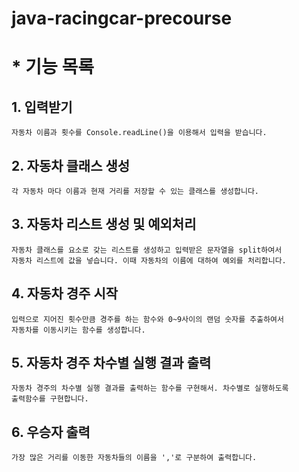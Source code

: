 # java-racingcar-precourse
# * 기능 목록
## 1. 입력받기
    자동차 이름과 횟수를 Console.readLine()을 이용해서 입력을 받습니다.
## 2. 자동차 클래스 생성
    각 자동차 마다 이름과 현재 거리를 저장할 수 있는 클래스를 생성합니다.
## 3. 자동차 리스트 생성 및 예외처리
    자동차 클래스를 요소로 갖는 리스트를 생성하고 입력받은 문자열을 split하여서
    자동차 리스트에 값을 넣습니다. 이때 자동차의 이름에 대하여 예외를 처리합니다.
## 4. 자동차 경주 시작
    입력으로 지어진 횟수만큼 경주를 하는 함수와 0~9사이의 랜덤 숫자를 추출하여서
    자동차를 이동시키는 함수를 생성합니다.
## 5. 자동차 경주 차수별 실행 결과 출력
    자동차 경주의 차수별 실행 결과를 출력하는 함수를 구현해서. 차수별로 실행하도록
    출력함수를 구현합니다.
## 6. 우승자 출력
    가장 많은 거리를 이동한 자동차들의 이름을 ','로 구분하여 출력합니다.